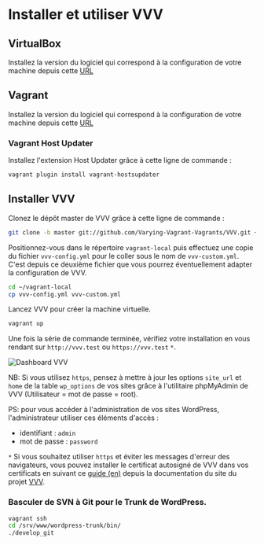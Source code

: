 # Installer et utiliser VVV

## VirtualBox

Installez la version du logiciel qui correspond à la configuration de votre machine depuis cette [URL](https://www.virtualbox.org/wiki/Downloads)

## Vagrant

Installez la version du logiciel qui correspond à la configuration de votre machine depuis cette [URL](https://www.vagrantup.com/downloads.html)

### Vagrant Host Updater

Installez l'extension Host Updater grâce à cette ligne de commande :

```bash
vagrant plugin install vagrant-hostsupdater
```

## Installer VVV

Clonez le dépôt master de VVV grâce à cette ligne de commande :

```bash
git clone -b master git://github.com/Varying-Vagrant-Vagrants/VVV.git ~/vagrant-local
```

Positionnez-vous dans le répertoire `vagrant-local` puis effectuez une copie du fichier `vvv-config.yml` pour le coller sous le nom de `vvv-custom.yml`. C'est depuis ce deuxième fichier que vous pourrez éventuellement adapter la configuration de VVV.

```bash
cd ~/vagrant-local
cp vvv-config.yml vvv-custom.yml
```

Lancez VVV pour créer la machine virtuelle.

```bash
vagrant up
```

Une fois la série de commande terminée, vérifiez votre installation en vous rendant sur `http://vvv.test` ou `https://vvv.test` `*`.

![Dashboard VVV](https://dl.dropboxusercontent.com/s/5w6x370wh1wc7w4/vvv.png)

NB: Si vous utilisez `https`, pensez à mettre à jour les options `site_url` et `home` de la table `wp_options` de vos sites grâce à l'utilitaire phpMyAdmin de VVV (Utilisateur = mot de passe = root).

PS:  pour vous accéder à l'administration de vos sites WordPress, l'administrateur utiliser ces éléments d'accès :

- identifiant  : `admin`
- mot de passe : `password`

`*` Si vous souhaitez utiliser `https` et éviter les messages d'erreur des navigateurs, vous pouvez installer le certificat autosigné de VVV dans vos certificats en suivant ce [guide (en)](https://varyingvagrantvagrants.org/docs/en-US/references/https/trusting-ca/) depuis la documentation du site du projet [VVV](https://varyingvagrantvagrants.org/).

### Basculer de SVN à Git pour le Trunk de WordPress.

```bash
vagrant ssh
cd /srv/www/wordpress-trunk/bin/
./develop_git
```